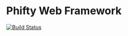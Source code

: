 Phifty Web Framework
====================

[![Build Status](https://travis-ci.org/c9s/Phifty.svg)](https://travis-ci.org/c9s/Phifty)


